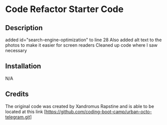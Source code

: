 # Code Refactor Starter Code


## Description
added id="search-engine-optimization" to line 28
Also added alt text to the photos to make it easier for screen readers
Cleaned up code where I saw necessary 

## Installation 

N/A

## Credits

The original code was created by Xandromus Rapstine and is able to be located at this link [https://github.com/coding-boot-camp/urban-octo-telegram.git]
